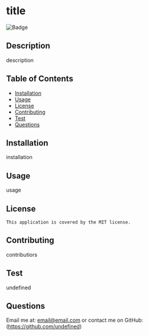 
  #  title
  ![Badge](https://img.shields.io/badge/License-MIT-blue.svg)
  ## Description
  description
## Table of Contents
- [Installation](#installation)
- [Usage](#usage)
- [License](#license)
- [Contributing](#contributing)
- [Test](#Test)
- [Questions](#questions)
## Installation
  installation
## Usage
  usage
## License
    This application is covered by the MIT license.
## Contributing
  contributiors
## Test
  undefined
## Questions
Email me at: email@email.com or contact me on GitHub: (https://github.com/undefined)   

